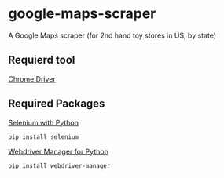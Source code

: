 # google-maps-scraper
A Google Maps scraper (for 2nd hand toy stores in US, by state)

## Requierd tool
[Chrome Driver](https://chromedriver.chromium.org/)

## Required Packages
[Selenium with Python](https://selenium-python.readthedocs.io/)
```
pip install selenium
```
[Webdriver Manager for Python](https://pypi.org/project/webdriver-manager/)
```
pip install webdriver-manager
```
